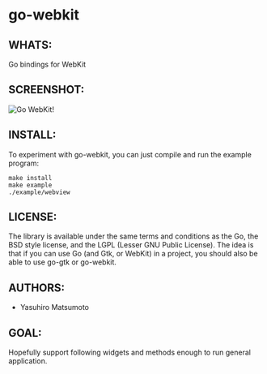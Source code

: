 go-webkit
=========

WHATS:
------

  Go bindings for WebKit

SCREENSHOT:
-----------

![Go WebKit!](https://github.com/mattn/go-webkit/raw/gh-pages/static/images/screenshot.png "Go WebKit!")

INSTALL:
--------

  To experiment with go-webkit, you can just compile and run the example
  program:

    make install
    make example
    ./example/webview

LICENSE:
--------

  The library is available under the same terms and conditions as the Go, the BSD style license, and the LGPL (Lesser GNU Public License). The idea is that if you can use Go (and Gtk, or WebKit) in a project, you should also be able to use go-gtk or go-webkit.

AUTHORS:
--------

  * Yasuhiro Matsumoto

GOAL:
-----

  Hopefully support following widgets and methods enough to run general application. 

